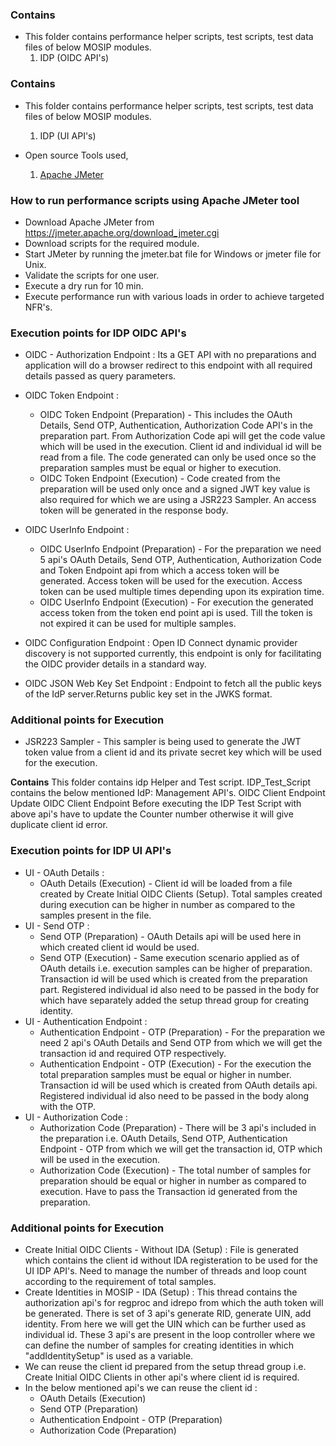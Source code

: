 

### Contains
* This folder contains performance helper scripts, test scripts, test data files of below MOSIP modules.
    1. IDP (OIDC API's)

### Contains
* This folder contains performance helper scripts, test scripts, test data files of below MOSIP modules.
    1. IDP (UI API's)

* Open source Tools used,
    1. [Apache JMeter](https://jmeter.apache.org/)

### How to run performance scripts using Apache JMeter tool
* Download Apache JMeter from https://jmeter.apache.org/download_jmeter.cgi
* Download scripts for the required module.
* Start JMeter by running the jmeter.bat file for Windows or jmeter file for Unix. 
* Validate the scripts for one user.
* Execute a dry run for 10 min.
* Execute performance run with various loads in order to achieve targeted NFR's.


### Execution points for IDP OIDC API's
*  OIDC - Authorization Endpoint : Its a GET API with no preparations and application will do a browser redirect to this endpoint with  all required details passed as query parameters.

*  OIDC Token Endpoint :
   * OIDC Token Endpoint (Preparation) - This includes the OAuth Details, Send OTP, Authentication, Authorization Code API's in the preparation part. From Authorization Code api will get the code value which will be used in the execution. Client id and individual id will be read from a file. The code generated can only be used once so the preparation samples must be equal or higher to execution.
   * OIDC Token Endpoint (Execution) - Code created from the preparation will be used only once and a signed JWT key value is also required for which we are using a JSR223 Sampler. An access token will be generated in the response body.

*  OIDC UserInfo Endpoint :
   * OIDC UserInfo Endpoint (Preparation) - For the preparation we need 5 api's OAuth Details, Send OTP, Authentication, Authorization Code and Token Endpoint api from which a access token will be generated. Access token will be used for the execution. Access token can be used multiple times depending upon its expiration time.
   * OIDC UserInfo Endpoint (Execution) - For execution the generated access token from the token end point api is used. Till the token is not expired it can be used for multiple samples.

*  OIDC Configuration Endpoint : Open ID Connect dynamic provider discovery is not supported currently, this endpoint is only for facilitating the OIDC provider details in a standard way.

*  OIDC JSON Web Key Set Endpoint : Endpoint to fetch all the public keys of the IdP server.Returns public key set in the JWKS format.
   

### Additional points for Execution 
* JSR223 Sampler - This sampler is being used to generate the JWT token value from a client id and its private secret key which will be used for the execution.

**Contains**
This folder contains idp Helper and Test script.
IDP_Test_Script contains the below mentioned IdP: Management API's.
OIDC Client Endpoint 
Update OIDC Client Endpoint
Before executing the IDP Test Script with above api's have to update the Counter number otherwise it will give duplicate client id error.

### Execution points for IDP UI API's
*  UI - OAuth Details : 
   * OAuth Details (Execution) - Client id will be loaded from a file created by Create Initial OIDC Clients (Setup). Total samples created during execution can be higher in number as compared to the samples present in the file.
*  UI - Send OTP :
   * Send OTP (Preparation) - OAuth Details api will be used here in which created client id would be used.
   * Send OTP (Execution) - Same execution scenario applied as of OAuth details i.e. execution samples can be higher of preparation. Transaction id will be used which is created from the preparation part. Registered individual id also need to be passed in the body for which have separately added the setup thread group for creating identity.
*  UI - Authentication Endpoint :
   * Authentication Endpoint - OTP (Preparation) - For the preparation we need 2 api's OAuth Details and Send OTP from which we will get the transaction id and required OTP respectively.
   * Authentication Endpoint - OTP (Execution) - For the execution the total preparation samples must be equal or higher in number. Transaction id will be used which is created from OAuth details api. Registered individual id also need to be passed in the body along with the OTP.
*  UI - Authorization Code : 
   * Authorization Code (Preparation) - There will be 3 api's included in the preparation i.e. OAuth Details, Send OTP, Authentication Endpoint - OTP from which we will get the transaction id, OTP which will be used in the execution.
   * Authorization Code (Execution) - The total number of samples for preparation should be equal or higher in number as compared to execution. Have to pass the Transaction id generated from the preparation.

### Additional points for Execution 
* Create Initial OIDC Clients - Without IDA (Setup) : File is generated which contains the client id without IDA registeration to be used for the UI IDP API's. Need to manage the number of threads and loop count according to the requirement of total samples.
* Create Identities in MOSIP - IDA (Setup) : This thread contains the authorization api's for regproc and idrepo from which the auth token will be generated. There is set of 3 api's generate RID, generate UIN, add identity. From here we will get the UIN which can be further used as individual id. These 3 api's are present in the loop controller where we can define the number of samples for creating identities in which "addIdentitySetup" is used as a variable.
* We can reuse the client id prepared from the setup thread group i.e. Create Initial OIDC Clients in other api's where client id is required. 
* In the below mentioned api's we can reuse the client id : 
    * OAuth Details (Execution)
    * Send OTP (Preparation)
    * Authentication Endpoint - OTP (Preparation)
    * Authorization Code (Preparation)


	


